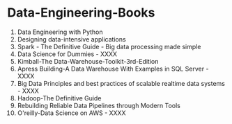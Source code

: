 # Data-Engineering-Books

1. Data Engineering with Python
2. Designing data-intensive applications
3. Spark - The Definitive Guide - Big data processing made simple
4. Data Science for Dummies - XXXX
5. Kimball-The Data-Warehouse-Toolkit-3rd-Edition
6. Apress Building-A Data Warehouse With Examples in SQL Server - XXXX
7. Big Data Principles and best practices of scalable realtime data systems - XXXX
8. Hadoop-The Definitive Guide
9. Rebuilding Reliable Data Pipelines through Modern Tools
10. O'reilly-Data Science on AWS - XXXX
